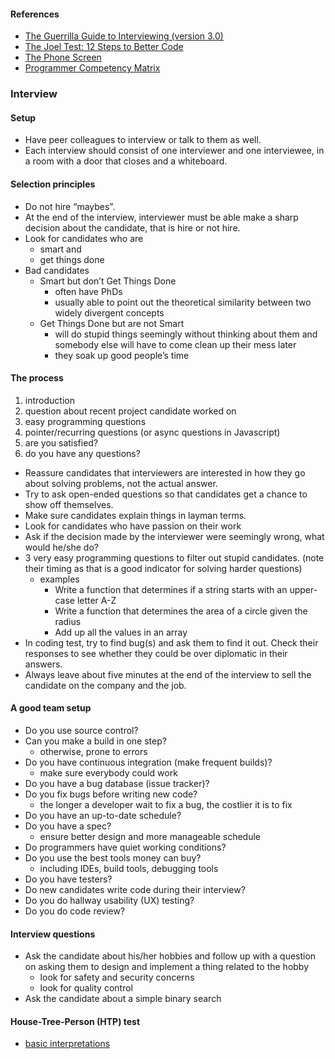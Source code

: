 #### References

- [The Guerrilla Guide to Interviewing (version 3.0)](https://www.joelonsoftware.com/2006/10/25/the-guerrilla-guide-to-interviewing-version-30/)
- [The Joel Test: 12 Steps to Better Code](https://www.joelonsoftware.com/2000/08/09/the-joel-test-12-steps-to-better-code/)
- [The Phone Screen](https://www.joelonsoftware.com/2006/10/24/the-phone-screen-2/)
- [Programmer Competency Matrix](http://sijinjoseph.com/programmer-competency-matrix/)

### Interview

#### Setup

- Have peer colleagues to interview or talk to them as well.
- Each interview should consist of one interviewer and one interviewee, in a room with a door that closes and a whiteboard.

#### Selection principles

- Do not hire “maybes”.
- At the end of the interview, interviewer must be able make a sharp decision about the candidate, that is hire or not hire.
- Look for candidates who are
  - smart and
  - get things done
- Bad candidates
  - Smart but don’t Get Things Done
    - often have PhDs
    - usually able to point out the theoretical similarity between two widely divergent concepts
  - Get Things Done but are not Smart
    - will do stupid things seemingly without thinking about them and somebody else will have to come clean up their mess later
    - they soak up good people’s time

#### The process

1. introduction
2. question about recent project candidate worked on
3. easy programming questions
4. pointer/recurring questions (or async questions in Javascript)
5. are you satisfied?
6. do you have any questions?


- Reassure candidates that interviewers are interested in how they go about solving problems, not the actual answer.
- Try to ask open-ended questions so that candidates get a chance to show off themselves.
- Make sure candidates explain things in layman terms.
- Look for candidates who have passion on their work
- Ask if the decision made by the interviewer were seemingly wrong, what would he/she do?
- 3 very easy programming questions to filter out stupid candidates. (note their timing as that is a good indicator for solving harder questions)
  - examples
    - Write a function that determines if a string starts with an upper-case letter A-Z
    - Write a function that determines the area of a circle given the radius
    - Add up all the values in an array
- In coding test, try to find bug(s) and ask them to find it out. Check their responses to see whether they could be over diplomatic in their answers.
- Always leave about five minutes at the end of the interview to sell the candidate on the company and the job.

#### A good team setup

- Do you use source control?
- Can you make a build in one step?
  - otherwise, prone to errors
- Do you have continuous integration (make frequent builds)?
  - make sure everybody could work
- Do you have a bug database (issue tracker)?
- Do you fix bugs before writing new code?
  - the longer a developer wait to fix a bug, the costlier it is to fix
- Do you have an up-to-date schedule?
- Do you have a spec?
  - ensure better design and more manageable schedule
- Do programmers have quiet working conditions?
- Do you use the best tools money can buy?
  - including IDEs, build tools, debugging tools
- Do you have testers?
- Do new candidates write code during their interview?
- Do you do hallway usability (UX) testing?
- Do you do code review?

#### Interview questions

- Ask the candidate about his/her hobbies and follow up with a question on
    asking them to design and implement a thing related to the hobby
  - look for safety and security concerns
  - look for quality control
- Ask the candidate about a simple binary search

#### House-Tree-Person (HTP) test

- [basic interpretations](https://alexhokl.com/htp)
